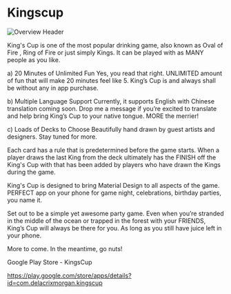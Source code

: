 # Kingscup

![Overview Header](http://i344.photobucket.com/albums/p354/delacrix/1_overview_zpsmrh7hdwg.png)

King's Cup is one of the most popular drinking game, also known as Oval of Fire , Ring of Fire or just simply Kings. It can be played with as MANY people as you like.

a) 20 Minutes of Unlimited Fun
Yes, you read that right. UNLIMITED amount of fun that will make 20 minutes feel like 5. King’s Cup is and always shall be without any in app purchase.  

b) Multiple Language Support
Currently, it supports English with Chinese translation coming soon. 
Drop me a message if you’re excited to translate and help bring King’s Cup to your native tongue. MORE the merrier!

c) Loads of Decks to Choose
Beautifully hand drawn by guest artists and designers. Stay tuned for more.

Each card has a rule that is predetermined before the game starts. When a player draws the last King from the deck ultimately has the FINISH off the King's Cup with that has been added by players who have drawn the Kings during the game.

King's Cup is designed to bring Material Design to all aspects of the game. PERFECT app on your phone for game night, celebrations, birthday parties, you name it.
 
Set out to be a simple yet awesome party game. Even when you’re stranded in the middle of the ocean or trapped in the forest with your FRIENDS, King’s Cup will always be there for you. As long as you still have juice left in your phone.
 
More to come. In the meantime, go nuts!

Google Play Store - KingsCup

https://play.google.com/store/apps/details?id=com.delacrixmorgan.kingscup
